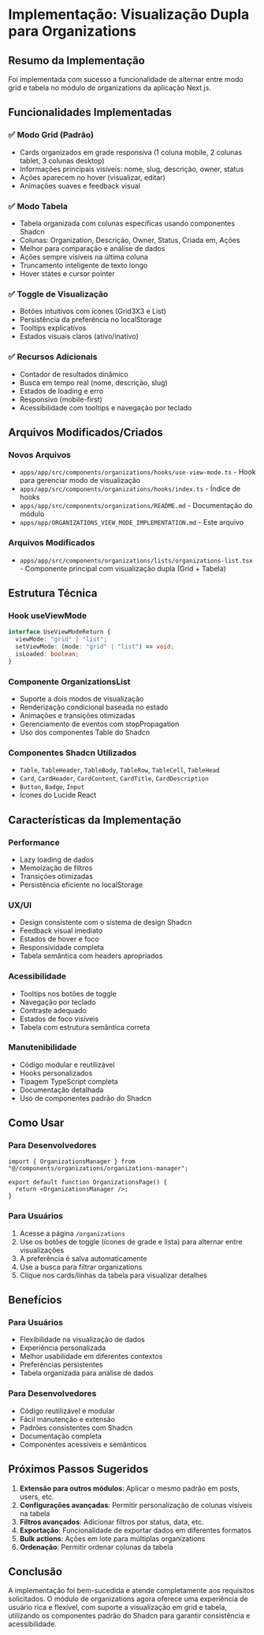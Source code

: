 # Implementação: Visualização Dupla para Organizations

## Resumo da Implementação

Foi implementada com sucesso a funcionalidade de alternar entre modo grid e tabela no módulo de organizations da aplicação Next.js.

## Funcionalidades Implementadas

### ✅ Modo Grid (Padrão)
- Cards organizados em grade responsiva (1 coluna mobile, 2 colunas tablet, 3 colunas desktop)
- Informações principais visíveis: nome, slug, descrição, owner, status
- Ações aparecem no hover (visualizar, editar)
- Animações suaves e feedback visual

### ✅ Modo Tabela
- Tabela organizada com colunas específicas usando componentes Shadcn
- Colunas: Organization, Descrição, Owner, Status, Criada em, Ações
- Melhor para comparação e análise de dados
- Ações sempre visíveis na última coluna
- Truncamento inteligente de texto longo
- Hover states e cursor pointer

### ✅ Toggle de Visualização
- Botões intuitivos com ícones (Grid3X3 e List)
- Persistência da preferência no localStorage
- Tooltips explicativos
- Estados visuais claros (ativo/inativo)

### ✅ Recursos Adicionais
- Contador de resultados dinâmico
- Busca em tempo real (nome, descrição, slug)
- Estados de loading e erro
- Responsivo (mobile-first)
- Acessibilidade com tooltips e navegação por teclado

## Arquivos Modificados/Criados

### Novos Arquivos
- `apps/app/src/components/organizations/hooks/use-view-mode.ts` - Hook para gerenciar modo de visualização
- `apps/app/src/components/organizations/hooks/index.ts` - Índice de hooks
- `apps/app/src/components/organizations/README.md` - Documentação do módulo
- `apps/app/ORGANIZATIONS_VIEW_MODE_IMPLEMENTATION.md` - Este arquivo

### Arquivos Modificados
- `apps/app/src/components/organizations/lists/organizations-list.tsx` - Componente principal com visualização dupla (Grid + Tabela)

## Estrutura Técnica

### Hook useViewMode
```typescript
interface UseViewModeReturn {
  viewMode: "grid" | "list";
  setViewMode: (mode: "grid" | "list") => void;
  isLoaded: boolean;
}
```

### Componente OrganizationsList
- Suporte a dois modos de visualização
- Renderização condicional baseada no estado
- Animações e transições otimizadas
- Gerenciamento de eventos com stopPropagation
- Uso dos componentes Table do Shadcn

### Componentes Shadcn Utilizados
- `Table`, `TableHeader`, `TableBody`, `TableRow`, `TableCell`, `TableHead`
- `Card`, `CardHeader`, `CardContent`, `CardTitle`, `CardDescription`
- `Button`, `Badge`, `Input`
- Ícones do Lucide React

## Características da Implementação

### Performance
- Lazy loading de dados
- Memoização de filtros
- Transições otimizadas
- Persistência eficiente no localStorage

### UX/UI
- Design consistente com o sistema de design Shadcn
- Feedback visual imediato
- Estados de hover e foco
- Responsividade completa
- Tabela semântica com headers apropriados

### Acessibilidade
- Tooltips nos botões de toggle
- Navegação por teclado
- Contraste adequado
- Estados de foco visíveis
- Tabela com estrutura semântica correta

### Manutenibilidade
- Código modular e reutilizável
- Hooks personalizados
- Tipagem TypeScript completa
- Documentação detalhada
- Uso de componentes padrão do Shadcn

## Como Usar

### Para Desenvolvedores
```tsx
import { OrganizationsManager } from "@/components/organizations/organizations-manager";

export default function OrganizationsPage() {
  return <OrganizationsManager />;
}
```

### Para Usuários
1. Acesse a página `/organizations`
2. Use os botões de toggle (ícones de grade e lista) para alternar entre visualizações
3. A preferência é salva automaticamente
4. Use a busca para filtrar organizations
5. Clique nos cards/linhas da tabela para visualizar detalhes

## Benefícios

### Para Usuários
- Flexibilidade na visualização de dados
- Experiência personalizada
- Melhor usabilidade em diferentes contextos
- Preferências persistentes
- Tabela organizada para análise de dados

### Para Desenvolvedores
- Código reutilizável e modular
- Fácil manutenção e extensão
- Padrões consistentes com Shadcn
- Documentação completa
- Componentes acessíveis e semânticos

## Próximos Passos Sugeridos

1. **Extensão para outros módulos**: Aplicar o mesmo padrão em posts, users, etc.
2. **Configurações avançadas**: Permitir personalização de colunas visíveis na tabela
3. **Filtros avançados**: Adicionar filtros por status, data, etc.
4. **Exportação**: Funcionalidade de exportar dados em diferentes formatos
5. **Bulk actions**: Ações em lote para múltiplas organizations
6. **Ordenação**: Permitir ordenar colunas da tabela

## Conclusão

A implementação foi bem-sucedida e atende completamente aos requisitos solicitados. O módulo de organizations agora oferece uma experiência de usuário rica e flexível, com suporte a visualização em grid e tabela, utilizando os componentes padrão do Shadcn para garantir consistência e acessibilidade.
